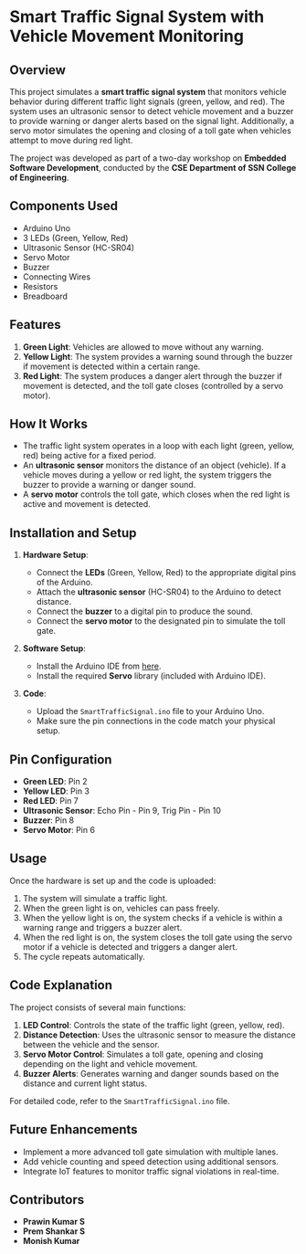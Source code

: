 
# Smart Traffic Signal System with Vehicle Movement Monitoring

## Overview

This project simulates a **smart traffic signal system** that monitors vehicle behavior during different traffic light signals (green, yellow, and red). The system uses an ultrasonic sensor to detect vehicle movement and a buzzer to provide warning or danger alerts based on the signal light. Additionally, a servo motor simulates the opening and closing of a toll gate when vehicles attempt to move during red light.

The project was developed as part of a two-day workshop on **Embedded Software Development**, conducted by the **CSE Department of SSN College of Engineering**.

## Components Used

- Arduino Uno
- 3 LEDs (Green, Yellow, Red)
- Ultrasonic Sensor (HC-SR04)
- Servo Motor
- Buzzer
- Connecting Wires
- Resistors
- Breadboard

## Features

1. **Green Light**: Vehicles are allowed to move without any warning.
2. **Yellow Light**: The system provides a warning sound through the buzzer if movement is detected within a certain range.
3. **Red Light**: The system produces a danger alert through the buzzer if movement is detected, and the toll gate closes (controlled by a servo motor).

## How It Works

- The traffic light system operates in a loop with each light (green, yellow, red) being active for a fixed period.
- An **ultrasonic sensor** monitors the distance of an object (vehicle). If a vehicle moves during a yellow or red light, the system triggers the buzzer to provide a warning or danger sound.
- A **servo motor** controls the toll gate, which closes when the red light is active and movement is detected.

## Installation and Setup

1. **Hardware Setup**:
    - Connect the **LEDs** (Green, Yellow, Red) to the appropriate digital pins of the Arduino.
    - Attach the **ultrasonic sensor** (HC-SR04) to the Arduino to detect distance.
    - Connect the **buzzer** to a digital pin to produce the sound.
    - Connect the **servo motor** to the designated pin to simulate the toll gate.
  
2. **Software Setup**:
    - Install the Arduino IDE from [here](https://www.arduino.cc/en/software).
    - Install the required **Servo** library (included with Arduino IDE).
  
3. **Code**:
    - Upload the `SmartTrafficSignal.ino` file to your Arduino Uno.
    - Make sure the pin connections in the code match your physical setup.

## Pin Configuration

- **Green LED**: Pin 2
- **Yellow LED**: Pin 3
- **Red LED**: Pin 7
- **Ultrasonic Sensor**: Echo Pin - Pin 9, Trig Pin - Pin 10
- **Buzzer**: Pin 8
- **Servo Motor**: Pin 6

## Usage

Once the hardware is set up and the code is uploaded:
1. The system will simulate a traffic light.
2. When the green light is on, vehicles can pass freely.
3. When the yellow light is on, the system checks if a vehicle is within a warning range and triggers a buzzer alert.
4. When the red light is on, the system closes the toll gate using the servo motor if a vehicle is detected and triggers a danger alert.
5. The cycle repeats automatically.

## Code Explanation

The project consists of several main functions:

1. **LED Control**: Controls the state of the traffic light (green, yellow, red).
2. **Distance Detection**: Uses the ultrasonic sensor to measure the distance between the vehicle and the sensor.
3. **Servo Motor Control**: Simulates a toll gate, opening and closing depending on the light and vehicle movement.
4. **Buzzer Alerts**: Generates warning and danger sounds based on the distance and current light status.

For detailed code, refer to the `SmartTrafficSignal.ino` file.

## Future Enhancements

- Implement a more advanced toll gate simulation with multiple lanes.
- Add vehicle counting and speed detection using additional sensors.
- Integrate IoT features to monitor traffic signal violations in real-time.

## Contributors

- **Prawin Kumar S**
- **Prem Shankar S**
- **Monish Kumar**


